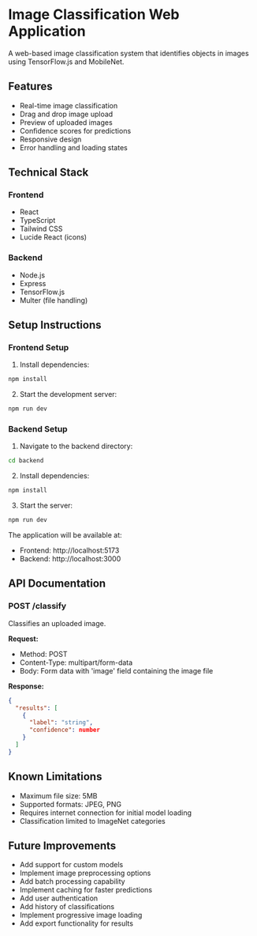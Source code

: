 # Image Classification Web Application

A web-based image classification system that identifies objects in images using TensorFlow.js and MobileNet.

## Features

- Real-time image classification
- Drag and drop image upload
- Preview of uploaded images
- Confidence scores for predictions
- Responsive design
- Error handling and loading states

## Technical Stack

### Frontend
- React
- TypeScript
- Tailwind CSS
- Lucide React (icons)

### Backend
- Node.js
- Express
- TensorFlow.js
- Multer (file handling)

## Setup Instructions

### Frontend Setup

1. Install dependencies:
```bash
npm install
```

2. Start the development server:
```bash
npm run dev
```

### Backend Setup

1. Navigate to the backend directory:
```bash
cd backend
```

2. Install dependencies:
```bash
npm install
```

3. Start the server:
```bash
npm run dev
```

The application will be available at:
- Frontend: http://localhost:5173
- Backend: http://localhost:3000

## API Documentation

### POST /classify
Classifies an uploaded image.

**Request:**
- Method: POST
- Content-Type: multipart/form-data
- Body: Form data with 'image' field containing the image file

**Response:**
```json
{
  "results": [
    {
      "label": "string",
      "confidence": number
    }
  ]
}
```

## Known Limitations

- Maximum file size: 5MB
- Supported formats: JPEG, PNG
- Requires internet connection for initial model loading
- Classification limited to ImageNet categories

## Future Improvements

- Add support for custom models
- Implement image preprocessing options
- Add batch processing capability
- Implement caching for faster predictions
- Add user authentication
- Add history of classifications
- Implement progressive image loading
- Add export functionality for results